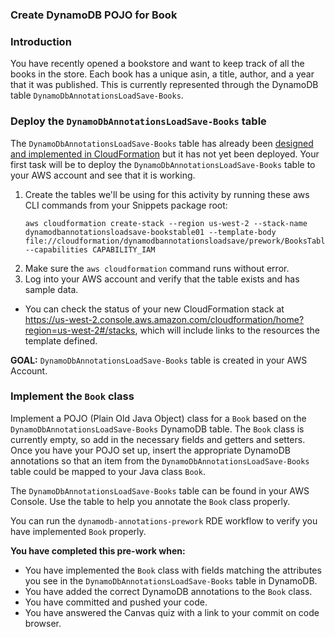 ### Create DynamoDB POJO for Book

### Introduction

You have recently opened a bookstore and want to keep track of all the books in the store. Each book has a unique asin,
a title, author, and a year that it was published. This is currently represented through the DynamoDB table
`DynamoDbAnnotationsLoadSave-Books`.

### Deploy the `DynamoDbAnnotationsLoadSave-Books` table

The `DynamoDbAnnotationsLoadSave-Books` table has already been [designed and implemented 
in CloudFormation](../../../../../../../../../cloudformation/dynamodbannotationsloadsave/prework/BooksTable.yaml)
but it has not yet been deployed. Your first task will be to deploy the `DynamoDbAnnotationsLoadSave-Books` table to your 
AWS account and see that it is working.
 
1. Create the tables we'll be using for this activity by running these aws CLI commands from your Snippets package root:
   ```none
   aws cloudformation create-stack --region us-west-2 --stack-name dynamodbannotationsloadsave-bookstable01 --template-body file://cloudformation/dynamodbannotationsloadsave/prework/BooksTable.yaml --capabilities CAPABILITY_IAM
   ```
1. Make sure the `aws cloudformation` command runs without error.
1. Log into your AWS account and verify that the table exists and has
   sample data.
  * You can check the status of your new CloudFormation stack at 
    https://us-west-2.console.aws.amazon.com/cloudformation/home?region=us-west-2#/stacks, which will include
    links to the resources the template defined.
 
**GOAL:** `DynamoDbAnnotationsLoadSave-Books` table is created in your AWS Account.

### Implement the `Book` class

Implement a POJO (Plain Old Java Object) class for a `Book` based on the `DynamoDbAnnotationsLoadSave-Books` DynamoDB
table. The `Book` class is currently empty, so add in the necessary fields and getters and setters. Once you have your
POJO set up, insert the appropriate DynamoDB annotations so that an item from the `DynamoDbAnnotationsLoadSave-Books`
table could be mapped to your Java class `Book`.

The `DynamoDbAnnotationsLoadSave-Books` table can be found in your AWS Console. Use the table to help you annotate
the `Book` class properly.

You can run the `dynamodb-annotations-prework` RDE workflow to verify you have implemented `Book` properly.

**You have completed this pre-work when:**
* You have implemented the `Book` class with fields matching the attributes you see in the
  `DynamoDbAnnotationsLoadSave-Books` table in DynamoDB.
* You have added the correct DynamoDB annotations to the `Book` class.
* You have committed and pushed your code.
* You have answered the Canvas quiz with a link to your commit on code browser.



